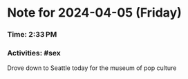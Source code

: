# Note for 2024-04-05 (Friday)
### Time: 2:33 PM
### Activities: #sex

Drove down to Seattle today for the museum of pop culture
